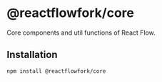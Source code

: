 # @reactflowfork/core

Core components and util functions of React Flow.

## Installation 

```sh 
npm install @reactflowfork/core
```


